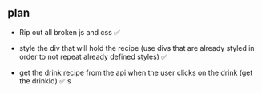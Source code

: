 ## plan 

*  Rip out all broken js and css ✅

*  style the div that will hold the recipe (use divs that are already styled in order to not repeat already defined styles) ✅

*  get the drink recipe from the api when the user clicks on the drink (get the drinkId) ✅
s